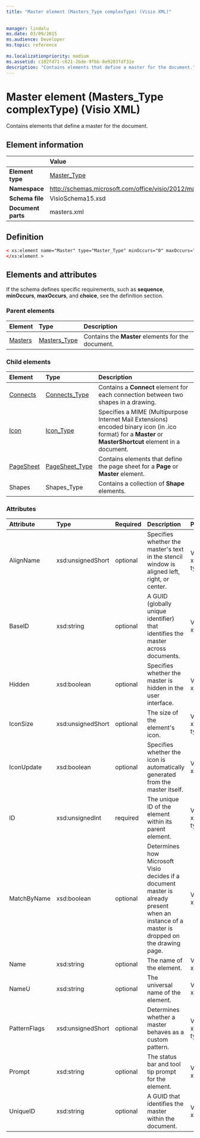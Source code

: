 ```yaml
---
title: "Master element (Masters_Type complexType) (Visio XML)"
 
 
manager: lindalu
ms.date: 03/09/2015
ms.audience: Developer
ms.topic: reference
 
ms.localizationpriority: medium
ms.assetid: c102fd71-c621-2bde-9fbb-8e9203fdf31e
description: "Contains elements that define a master for the document."
---
```


# Master element (Masters_Type complexType) (Visio XML)

Contains elements that define a master for the document.
  
## Element information

||Value |
|:-----|:-----|
|**Element type** <br/> |[Master_Type](master_type-complextypevisio-xml.md) <br/> |
|**Namespace** <br/> |http://schemas.microsoft.com/office/visio/2012/main  <br/> |
|**Schema file** <br/> |VisioSchema15.xsd  <br/> |
|**Document parts** <br/> |masters.xml  <br/> |
   
## Definition

```XML
< xs:element name="Master" type="Master_Type" minOccurs="0" maxOccurs="unbounded" >
</xs:element >
```

## Elements and attributes

If the schema defines specific requirements, such as **sequence**, **minOccurs**, **maxOccurs**, and **choice**, see the definition section. 
  
### Parent elements

|**Element**|**Type**|**Description**|
|:-----|:-----|:-----|
|[Masters](masters-elementvisio-xml.md) <br/> |[Masters_Type](masters_type-complextypevisio-xml.md) <br/> |Contains the **Master** elements for the document. |
   
### Child elements

|**Element**|**Type**|**Description**|
|:-----|:-----|:-----|
|[Connects](connects-element-pagecontents_type-complextypevisio-xml.md) <br/> |[Connects_Type](connects_type-complextypevisio-xml.md) <br/> |Contains a **Connect** element for each connection between two shapes in a drawing. |
|[Icon](icon-element-master_type-complextypevisio-xml.md) <br/> |[Icon_Type](icon_type-complextypevisio-xml.md) <br/> |Specifies a MIME (Multipurpose Internet Mail Extensions) encoded binary icon (in .ico format) for a **Master** or **MasterShortcut** element in a document. |
|[PageSheet](pagesheet-element-master_type-complextypevisio-xml.md) <br/> |[PageSheet_Type](pagesheet_type-complextypevisio-xml.md) <br/> |Contains elements that define the page sheet for a **Page** or **Master** element. |
|Shapes  <br/> |Shapes_Type  <br/> |Contains a collection of **Shape** elements. |
   
### Attributes

|**Attribute**|**Type**|**Required**|**Description**|**Possible values**|
|:-----|:-----|:-----|:-----|:-----|
|AlignName  <br/> |xsd:unsignedShort  <br/> |optional  <br/> |Specifies whether the master's text in the stencil window is aligned left, right, or center. |Values of the xsd:unsignedShort type. |
|BaseID  <br/> |xsd:string  <br/> |optional  <br/> |A GUID (globally unique identifier) that identifies the master across documents. |Values of the xsd:string type. |
|Hidden  <br/> |xsd:boolean  <br/> |optional  <br/> |Specifies whether the master is hidden in the user interface. |Values of the xsd:boolean type. |
|IconSize  <br/> |xsd:unsignedShort  <br/> |optional  <br/> |The size of the element's icon. |Values of the xsd:unsignedShort type. |
|IconUpdate  <br/> |xsd:boolean  <br/> |optional  <br/> |Specifies whether the icon is automatically generated from the master itself. |Values of the xsd:boolean type. |
|ID  <br/> |xsd:unsignedInt  <br/> |required  <br/> |The unique ID of the element within its parent element. |Values of the xsd:unsignedInt type. |
|MatchByName  <br/> |xsd:boolean  <br/> |optional  <br/> |Determines how Microsoft Visio decides if a document master is already present when an instance of a master is dropped on the drawing page. |Values of the xsd:boolean type. |
|Name  <br/> |xsd:string  <br/> |optional  <br/> |The name of the element. |Values of the xsd:string type. |
|NameU  <br/> |xsd:string  <br/> |optional  <br/> |The universal name of the element. |Values of the xsd:string type. |
|PatternFlags  <br/> |xsd:unsignedShort  <br/> |optional  <br/> |Determines whether a master behaves as a custom pattern. |Values of the xsd:unsignedShort type. |
|Prompt  <br/> |xsd:string  <br/> |optional  <br/> |The status bar and tool tip prompt for the element. |Values of the xsd:string type. |
|UniqueID  <br/> |xsd:string  <br/> |optional  <br/> |A GUID that identifies the master within the document. |Values of the xsd:string type. |
   

